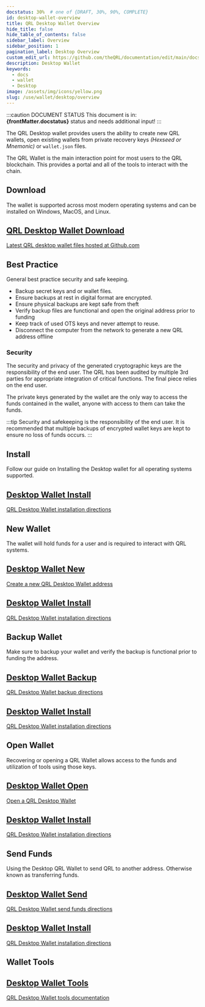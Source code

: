 ```yaml
---
docstatus: 30%  # one of {DRAFT, 30%, 90%, COMPLETE}
id: desktop-wallet-overview
title: QRL Desktop Wallet Overview
hide_title: false
hide_table_of_contents: false
sidebar_label: Overview
sidebar_position: 1
pagination_label: Desktop Overview
custom_edit_url: https://github.com/theQRL/documentation/edit/main/docs/Wallet/qrl-wallet.md
description: Desktop Wallet
keywords:
  - docs
  - wallet
  - Desktop
image: /assets/img/icons/yellow.png
slug: /use/wallet/desktop/overview
---
```



:::caution DOCUMENT STATUS 
<span>This document is in: <b>{frontMatter.docstatus}</b> status and needs additional input!</span>
:::

The QRL Desktop wallet provides users the ability to create new QRL wallets, open existing wallets from private recovery keys *(Hexseed or Mnemonic)* or `wallet.json` files. 

The QRL Wallet is the main interaction point for most users to the QRL blockchain. This provides a portal and all of the tools to interact with the chain.

## Download 

The wallet is supported across most modern operating systems and can be installed on Windows, MacOS, and Linux.

<span>
  <section class="row list_node_modules-@docusaurus-theme-classic-lib-theme-DocCategoryGeneratedIndexPage-styles-module">
        <article class="col col--12 margin-bottom--md">
            <a class="card padding--md cardContainer_node_modules-@docusaurus-theme-classic-lib-theme-DocCard-styles-module" href="https://github.com/theQRL/qrl-wallet/releases/latest">
                <h2 class="text--truncate cardTitle_node_modules-@docusaurus-theme-classic-lib-theme-DocCard-styles-module" title="QRL Desktop Wallet Download">
                    QRL Desktop Wallet Download
                </h2>
                <p class="text--truncate cardDescription_node_modules-@docusaurus-theme-classic-lib-theme-DocCard-styles-module" 
               title="QRL desktop wallet files">
                    Latest QRL desktop wallet files hosted at Github.com
                </p>
            </a>
        </article>
    </section>
</span>


## Best Practice

General best practice security and safe keeping.

- Backup secret keys and or wallet files.
- Ensure backups at rest in digital format are encrypted. 
- Ensure physical backups are kept safe from theft
- Verify backup files are functional and open the original address prior to funding
- Keep track of used OTS keys and never attempt to reuse.
- Disconnect the computer from the network to generate a new QRL address offline


### Security

The security and privacy of the generated cryptographic keys are the responsibility of the end user. The QRL has been audited by multiple 3rd parties for appropriate integration of critical functions. The final piece relies on the end user.

The private keys generated by the wallet are the only way to access the funds contained in the wallet, anyone with access to them can take the funds.

:::tip
Security and safekeeping is the responsibility of the end user. It is recommended that multiple backups of encrypted wallet keys are kept to ensure no loss of funds occurs.
:::



## Install

Follow our guide on Installing the Desktop wallet for all operating systems supported.



<span>
  <section class="row list_node_modules-@docusaurus-theme-classic-lib-theme-DocCategoryGeneratedIndexPage-styles-module">
    <article class="col col--6 margin-bottom--lg">
      <a class="card padding--lg cardContainer_node_modules-@docusaurus-theme-classic-lib-theme-DocCard-styles-module" href="/use/wallet/desktop/install">
        <h2 class="text--truncate cardTitle_node_modules-@docusaurus-theme-classic-lib-theme-DocCard-styles-module" title="Desktop Wallet Install">
          Desktop Wallet Install
        </h2>
        <p class="text--truncate cardDescription_node_modules-@docusaurus-theme-classic-lib-theme-DocCard-styles-module" title="QRL Desktop Wallet installation directions">
          QRL Desktop Wallet installation directions
        </p>
      </a>
    </article>
  </section>
</span>



## New Wallet

The wallet will hold funds for a user and is required to interact with QRL systems.

<span>
  <section class="row list_node_modules-@docusaurus-theme-classic-lib-theme-DocCategoryGeneratedIndexPage-styles-module">
    <article class="col col--6 margin-bottom--lg">
      <a class="card padding--lg cardContainer_node_modules-@docusaurus-theme-classic-lib-theme-DocCard-styles-module" href="/use/wallet/desktop/new">
        <h2 class="text--truncate cardTitle_node_modules-@docusaurus-theme-classic-lib-theme-DocCard-styles-module" title="Desktop Wallet New">
          Desktop Wallet New
        </h2>
        <p class="text--truncate cardDescription_node_modules-@docusaurus-theme-classic-lib-theme-DocCard-styles-module" title="Create a new QRL Desktop Wallet address">
          Create a new QRL Desktop Wallet address
        </p>
      </a>
    </article>
  </section>
</span>




<span>
  <section class="row list_node_modules-@docusaurus-theme-classic-lib-theme-DocCategoryGeneratedIndexPage-styles-module">
    <article class="col col--12 margin-bottom--lg">
      <a class="card padding--lg cardContainer_node_modules-@docusaurus-theme-classic-lib-theme-DocCard-styles-module" href="">
        <h2 class="text--truncate cardTitle_node_modules-@docusaurus-theme-classic-lib-theme-DocCard-styles-module" title="">
          Desktop Wallet Install
        </h2>
        <p class="text--truncate cardDescription_node_modules-@docusaurus-theme-classic-lib-theme-DocCard-styles-module" title="">
          QRL Desktop Wallet installation directions
        </p>
      </a>
    </article>
  </section>
</span>



## Backup Wallet

Make sure to backup your wallet and verify the backup is functional prior to funding the address.

<span>
  <section class="row list_node_modules-@docusaurus-theme-classic-lib-theme-DocCategoryGeneratedIndexPage-styles-module">
    <article class="col col--6 margin-bottom--lg">
      <a class="card padding--lg cardContainer_node_modules-@docusaurus-theme-classic-lib-theme-DocCard-styles-module" href="/use/wallet/desktop/backup">
        <h2 class="text--truncate cardTitle_node_modules-@docusaurus-theme-classic-lib-theme-DocCard-styles-module" title="Desktop Wallet Backup">
          Desktop Wallet Backup
        </h2>
        <p class="text--truncate cardDescription_node_modules-@docusaurus-theme-classic-lib-theme-DocCard-styles-module" title="QRL Desktop Wallet backup directions">
          QRL Desktop Wallet backup directions
        </p>
      </a>
    </article>
  </section>
</span>


<span>
  <section class="row list_node_modules-@docusaurus-theme-classic-lib-theme-DocCategoryGeneratedIndexPage-styles-module">
    <article class="col col--12 margin-bottom--lg">
      <a class="card padding--lg cardContainer_node_modules-@docusaurus-theme-classic-lib-theme-DocCard-styles-module" href="">
        <h2 class="text--truncate cardTitle_node_modules-@docusaurus-theme-classic-lib-theme-DocCard-styles-module" title="">
          Desktop Wallet Install
        </h2>
        <p class="text--truncate cardDescription_node_modules-@docusaurus-theme-classic-lib-theme-DocCard-styles-module" title="">
          QRL Desktop Wallet installation directions
        </p>
      </a>
    </article>
  </section>
</span>


## Open Wallet

Recovering or opening a QRL Wallet allows access to the funds and utilization of tools using those keys.

<span>
  <section class="row list_node_modules-@docusaurus-theme-classic-lib-theme-DocCategoryGeneratedIndexPage-styles-module">
    <article class="col col--6 margin-bottom--lg">
      <a class="card padding--lg cardContainer_node_modules-@docusaurus-theme-classic-lib-theme-DocCard-styles-module" href="/use/wallet/desktop/open">
        <h2 class="text--truncate cardTitle_node_modules-@docusaurus-theme-classic-lib-theme-DocCard-styles-module" title="Desktop Wallet Open">
          Desktop Wallet Open
        </h2>
        <p class="text--truncate cardDescription_node_modules-@docusaurus-theme-classic-lib-theme-DocCard-styles-module" title="Open a QRL Desktop Wallet">
          Open a QRL Desktop Wallet
        </p>
      </a>
    </article>
  </section>
</span>


<span>
  <section class="row list_node_modules-@docusaurus-theme-classic-lib-theme-DocCategoryGeneratedIndexPage-styles-module">
    <article class="col col--12 margin-bottom--lg">
      <a class="card padding--lg cardContainer_node_modules-@docusaurus-theme-classic-lib-theme-DocCard-styles-module" href="">
        <h2 class="text--truncate cardTitle_node_modules-@docusaurus-theme-classic-lib-theme-DocCard-styles-module" title="">
          Desktop Wallet Install
        </h2>
        <p class="text--truncate cardDescription_node_modules-@docusaurus-theme-classic-lib-theme-DocCard-styles-module" title="">
          QRL Desktop Wallet installation directions
        </p>
      </a>
    </article>
  </section>
</span>


## Send Funds

Using the Desktop QRL Wallet to send QRL to another address. Otherwise known as transferring funds.

<span>
  <section class="row list_node_modules-@docusaurus-theme-classic-lib-theme-DocCategoryGeneratedIndexPage-styles-module">
    <article class="col col--6 margin-bottom--lg">
      <a class="card padding--lg cardContainer_node_modules-@docusaurus-theme-classic-lib-theme-DocCard-styles-module" href="/use/wallet/desktop/send">
        <h2 class="text--truncate cardTitle_node_modules-@docusaurus-theme-classic-lib-theme-DocCard-styles-module" title="Desktop Wallet Send">
          Desktop Wallet Send
        </h2>
        <p class="text--truncate cardDescription_node_modules-@docusaurus-theme-classic-lib-theme-DocCard-styles-module" title="QRL Desktop Wallet send funds directions">
          QRL Desktop Wallet send funds directions
        </p>
      </a>
    </article>
  </section>
</span>


<span>
  <section class="row list_node_modules-@docusaurus-theme-classic-lib-theme-DocCategoryGeneratedIndexPage-styles-module">
    <article class="col col--12 margin-bottom--lg">
      <a class="card padding--lg cardContainer_node_modules-@docusaurus-theme-classic-lib-theme-DocCard-styles-module" href="">
        <h2 class="text--truncate cardTitle_node_modules-@docusaurus-theme-classic-lib-theme-DocCard-styles-module" title="">
          Desktop Wallet Install
        </h2>
        <p class="text--truncate cardDescription_node_modules-@docusaurus-theme-classic-lib-theme-DocCard-styles-module" title="">
          QRL Desktop Wallet installation directions
        </p>
      </a>
    </article>
  </section>
</span>


## Wallet Tools

<span>
  <section class="row list_node_modules-@docusaurus-theme-classic-lib-theme-DocCategoryGeneratedIndexPage-styles-module">
    <article class="col col--6 margin-bottom--lg">
      <a class="card padding--lg cardContainer_node_modules-@docusaurus-theme-classic-lib-theme-DocCard-styles-module" href="/use/tools">
        <h2 class="text--truncate cardTitle_node_modules-@docusaurus-theme-classic-lib-theme-DocCard-styles-module" title="Desktop Wallet Tools">
          Desktop Wallet Tools
        </h2>
        <p class="text--truncate cardDescription_node_modules-@docusaurus-theme-classic-lib-theme-DocCard-styles-module" title="QRL Desktop Wallet tools documentation">
          QRL Desktop Wallet tools documentation
        </p>
      </a>
    </article>
  </section>
</span>


